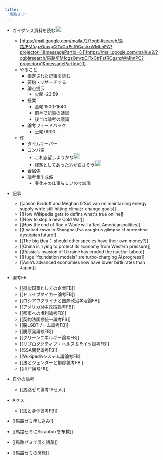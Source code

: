 ```yaml
---
title:
 '馬路ゼミ'
---
```


- ガイダンス資料を読む<img src='https://scrapbox.io/api/pages/blu3mo-public/blu3mo/icon' alt='blu3mo.icon' height="19.5"/>
    - [https://mail.google.com/mail/u/2/?ogbl#search/馬路/FMfcgzGmvpClTxCtrFsfRCgshxWMhnPC?projector=1&messagePartId=0.1](https://mail.google.com/mail/u/2/?ogbl#search/馬路/FMfcgzGmvpClTxCtrFsfRCgshxWMhnPC?projector=1&messagePartId=0.1)
    - やること
        - 指定された記事を読む
        - 要約・リサーチする
        - 論点提示
            - 火曜 -23:59
        - 授業
            - 金曜 1500-1640
            - 前半で記事の議論
            - 後半は論考の議論
        - 論考フィードバック
            - 土曜 0900
    - 係
        - タイムキーパー
        - コンパ係
            - これ志望しようかな<img src='https://scrapbox.io/api/pages/blu3mo-public/blu3mo/icon' alt='blu3mo.icon' height="19.5"/>
            - 経験としてあった方が良さそう<img src='https://scrapbox.io/api/pages/blu3mo-public/blu3mo/icon' alt='blu3mo.icon' height="19.5"/>
        - 合宿係
        - 論考集作成係
            - 春休みの仕事らしいので無理


- 記事
    - [[Jason Bordoff and Meghan O’Sullivan on maintaining energy supply while still hitting climate-change goals]]
    - [[How Wikipedia gets to define what's true online]]
    - [[How to stop a new Cold War]]
    - [[How the end of Roe v Wade will affect American politics]]
    - [[Locked down in Shanghai,I’ve caught a glimpse of ourtechno-dystopian future]]
    - [[The big idea： should other species have their own money?]]
    - [[China is trying to protect its economy from Western pressure]]
    - [[Russia’s invasion of Ukraine has eroded the nuclear taboo]]
    - [[Huge “foundation models” are turbo-charging AI progress]]
    - [[Asia’s advanced economies now have lower birth rates than Japan]]
- 論考FB
    - [[擬似国家としての企業FB]]
    - [[ドライブマイカー論考FB]]
    - [[ロシアウクライナと国際政治学理論FB]]
    - [[アメリカ対中政策論考FB]]
    - [[都市への権利論考FB]]
    - [[契約法国際統一論考FB]]
    - [[脱LGBTブーム論考FB]]
    - [[脱原発論考FB]]
    - [[クリーンエネルギー論考FB]]
    - [[リプロダクティブ・ヘルス＆ライツ論考FB]]
    - [[SSA開発論考FB]]
    - [[Wikipediaシステム論論考FB]]
    - [[法とジェンダーと排除論考FB]]
    - [[川戸論考FB]]
- 自分の論考
    - [[馬路ゼミ論考1Sセメ]]
- Aセメ
	- [[法と身体論考FB]]

- [[馬路ゼミ申し込み]]
- [[馬路ゼミにScrapboxを布教]]
- [[馬路ゼミで聞く語彙]]
- [[馬路ゼミの感想]]
